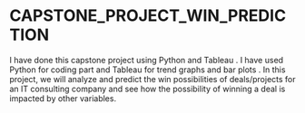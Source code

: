 # CAPSTONE_PROJECT_WIN_PREDICTION
I have done this capstone project  using Python and Tableau .
I have used Python for coding part and Tableau for trend graphs and bar plots .
In this project, we will analyze and predict the win possibilities 
of deals/projects for an IT consulting company and see how the 
possibility of winning a deal is impacted by other variables.

